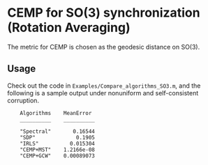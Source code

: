 # CEMP for SO(3) synchronization (Rotation Averaging)

The metric for CEMP is chosen as the geodesic distance on SO(3).

## Usage

Check out the code in ``Examples/Compare_algorithms_SO3.m``, and the following is a sample output under nonuniform and self-consistent corruption.



```
    Algorithms    MeanError 
    __________    __________

    "Spectral"       0.16544
    "SDP"             0.1905
    "IRLS"          0.015304
    "CEMP+MST"    1.2166e-08
    "CEMP+GCW"    0.00089073

```
